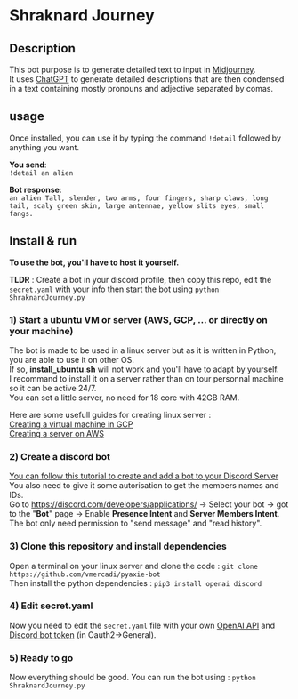 # Shraknard Journey

## Description

This bot purpose is to generate detailed text to input in [Midjourney](https://www.midjourney.com/).  
It uses [ChatGPT](https://chat.openai.com/chat) to generate detailed descriptions that are then condensed in a text containing mostly pronouns and adjective separated by comas. 

## usage

Once installed, you can use it by typing the command `!detail` followed by anything you want.  

**You send**:  
`!detail an alien`  

**Bot response**:  
`an alien Tall, slender, two arms, four fingers, sharp claws, long tail, scaly green skin, large antennae, yellow slits eyes, small fangs.`

## Install & run

**To use the bot, you'll have to host it yourself.**

**TLDR** : Create a bot in your discord profile, then copy this repo, edit the `secret.yaml` with your info then start the bot using `python ShraknardJourney.py`

### **1) Start a ubuntu VM or server (AWS, GCP, ... or directly on your machine)**

The bot is made to be used in a linux server but as it is written in Python, you are able to use it on other OS.  
If so, **install_ubuntu.sh** will not work and you'll have to adapt by yourself.  
I recommand to install it on a server rather than on tour personnal machine so it can be active 24/7.  
You can set a little server, no need for 18 core with 42GB RAM.  

Here are some usefull guides for creating linux server :  
[Creating a virtual machine in GCP](https://cloud.google.com/compute/docs/quickstart-linux)  
[Creating a server on AWS](https://docs.aws.amazon.com/AWSEC2/latest/UserGuide/EC2_GetStarted.html)  

### **2) Create a discord bot**  

[You can follow this tutorial to create and add a bot to your Discord Server](https://discordpy.readthedocs.io/en/stable/discord.html)  
You also need to give it some autorisation to get the members names and IDs.  
Go to https://discord.com/developers/applications/ -> Select your bot -> got to the "**Bot**" page -> Enable **Presence Intent** and **Server Members Intent**.  
The bot only need permission to "send message" and "read history".  

### **3) Clone this repository and install dependencies** 

Open a terminal on your linux server and clone the code : `git clone https://github.com/vmercadi/pyaxie-bot`  
Then install the python dependencies : `pip3 install openai discord`

### **4) Edit secret.yaml**

Now you need to edit the `secret.yaml` file with your own [OpenAI API](https://beta.openai.com/account/api-keys) and [Discord bot token](https://discord.com/developers/applications/) (in Oauth2->General).

### **5) Ready to go**

Now everything should be good. You can run the bot using : `python ShraknardJourney.py`



